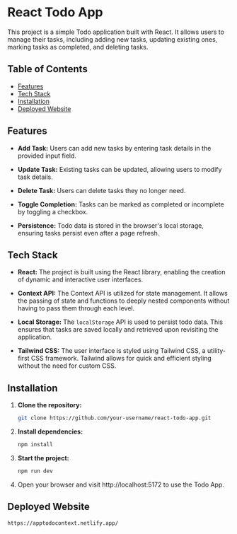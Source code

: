 # React Todo App

This project is a simple Todo application built with React. It allows users to manage their tasks, including adding new tasks, updating existing ones, marking tasks as completed, and deleting tasks.

## Table of Contents

- [Features](#Features)
- [Tech Stack](#Tech-Stack)
- [Installation](#Installation)
- [Deployed Website](#Deployed-Website)

## Features

- **Add Task:** Users can add new tasks by entering task details in the provided input field.

- **Update Task:** Existing tasks can be updated, allowing users to modify task details.

- **Delete Task:** Users can delete tasks they no longer need.

- **Toggle Completion:** Tasks can be marked as completed or incomplete by toggling a checkbox.

- **Persistence:** Todo data is stored in the browser's local storage, ensuring tasks persist even after a page refresh.

## Tech Stack

- **React:** The project is built using the React library, enabling the creation of dynamic and interactive user interfaces.

- **Context API:** The Context API is utilized for state management. It allows the passing of state and functions to deeply nested components without having to pass them through each level.

- **Local Storage:** The `localStorage` API is used to persist todo data. This ensures that tasks are saved locally and retrieved upon revisiting the application.

- **Tailwind CSS:** The user interface is styled using Tailwind CSS, a utility-first CSS framework. Tailwind allows for quick and efficient styling without the need for custom CSS.

## Installation

1. **Clone the repository:**

   ```bash
   git clone https://github.com/your-username/react-todo-app.git

2. **Install dependencies:**

    ```bash
    npm install

3. **Start the project:**

    ```bash
    npm run dev

4. Open your browser and visit http://localhost:5172 to use the Todo App.

## Deployed Website
    https://apptodocontext.netlify.app/